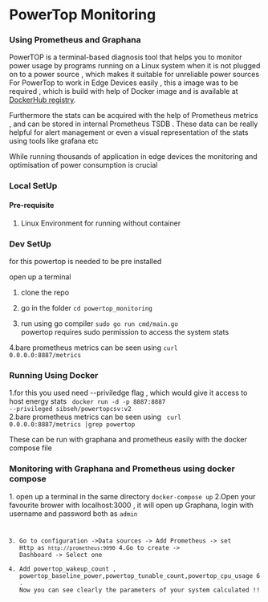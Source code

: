 <h1>PowerTop Monitoring</h1>
<h3>Using Prometheus and Graphana</h3>

<p>PowerTOP is a terminal-based diagnosis tool that helps you to monitor power usage by programs running on a Linux system when it is not plugged on to a power source , which makes it suitable for unreliable power sources
For PowerTop to work in Edge Devices easily , this a image was to be required , which is build with help of Docker image and is available at <a href="https://hub.docker.com/">DockerHub registry</a>. </p>
<p>Furthermore the stats can be acquired with the help of Prometheus metrics , and can be stored in internal Prometheus TSDB . These data can be really helpful for alert management or even a visual representation of the stats using tools like grafana etc</p>

<p>While running thousands of application in edge devices the monitoring and optimisation of power consumption is crucial </p>

<h3>Local SetUp</h3>
<h4>Pre-requisite</h4>
<ol>
   <li>Linux Environment for running without container<ul>
</ol>


<h3>Dev SetUp</h3>

for this powertop is needed to be pre installed

open up a terminal

1. clone the repo 

2. go in the folder <code>cd powertop_monitoring</code>  

3. run using go compiler <code>sudo go run cmd/main.go</code>  
   powertop requires sudo permission to access the system stats

4.bare prometheus metrics can be seen using <code>curl 0.0.0.0:8887/metrics</code>

<h3>Running Using Docker</h3>

1.for this you used need --priviledge flag , which would give it access to host energy stats
    <code> docker run -d -p 8887:8887 --privileged sibseh/powertopcsv:v2</code>  
2.bare prometheus metrics can be seen using <code> curl 0.0.0.0:8887/metrics |grep powertop</code>  

These can be run with graphana and prometheus easily with the docker compose file

<h3>Monitoring with Graphana and Prometheus using docker compose </h3>
1. open up a terminal in the same directory <code>docker-compose up</code>    
2.Open your favourite brower with localhost:3000 , it will open up Graphana, login with username and password both as <code>admin</admin>

3. Go to configuration ->Data sources -> Add Prometheus -> set Http as <code>http://prometheus:9090</code> 
4.Go to create -> Dashboard -> Select one
5. Add powertop_wakeup_count , powertop_baseline_power,powertop_tunable_count,powertop_cpu_usage
6 . Now you can see clearly the parameters of your system calculated !!

